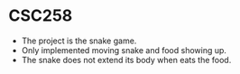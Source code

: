 # CSC258

* The project is the snake game. 
* Only implemented moving snake and food showing up. 
* The snake does not extend its body when eats the food.
